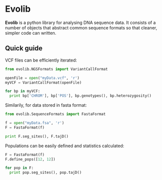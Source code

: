 Evolib
======

**Evolib** is a python library for analysing DNA sequence data. It consists of a number of objects that abstract common sequence formats so that cleaner, simpler code can written.

Quick guide
-------------

VCF files can be efficiently iterated:
```python
from evolib.NGSFormats import VariantCallFormat

openFile = open("myData.vcf", 'r')
myVCF = VariantCallFormat(openFile)

for bp in myVCF:
  print bp['CHROM'], bp['POS'], bp.genotypes(), bp.heterozygosity()
```

Similarily, for data stored in fasta format:
```python
from evolib.SequenceFormats import FastaFormat

f = open("myData.fsa", 'r')
F = FastaFormat(f)

print F.seg_sites(), F.tajD()
```

Populations can be easily defined and statistics calculated:
```python
F = FastaFormat(f)
F.define_pops([12, 12])

for pop in F:
  print pop.seg_sites(), pop.tajD()
```
